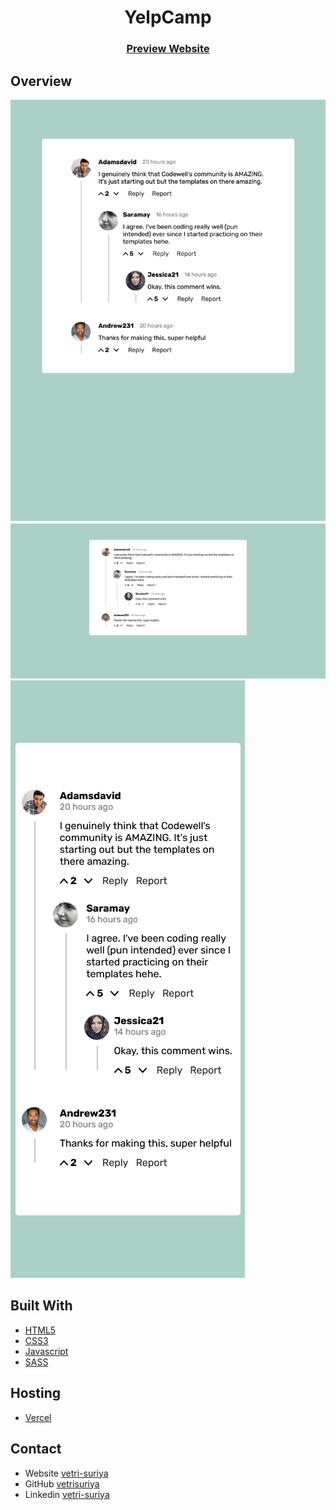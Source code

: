 <h1 align="center">YelpCamp</h1>

<div align="center">
  <h3>
    <a href="https://rvs-comment-module.vercel.app/">Preview Website</a>
  </h3>
</div>

## Overview

![Comment Module](./Screenshots/desktop.png)
![Comment Module](./Screenshots/tablet.png)
![Comment Module](./Screenshots/mobile.png)

## Built With

- [HTML5](#!)
- [CSS3](#!)
- [Javascript](#!)
- [SASS](#!)

## Hosting

- [Vercel](https://vercel.com/)

## Contact

- Website [vetri-suriya](https://vetri-suriya.web.app/)
- GitHub [vetrisuriya](https://github.com/vetrisuriya)
- Linkedin [vetri-suriya](https://www.linkedin.com/in/vetri-suriya/)